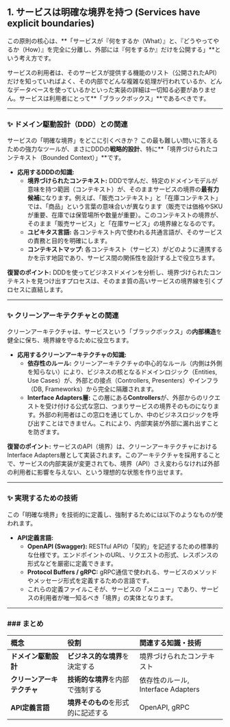 ## 1. サービスは明確な境界を持つ (Services have explicit boundaries)

この原則の核心は、**「サービスが『何をするか（What）』と、『どうやってやるか（How）』を完全に分離し、外部には『何をするか』だけを公開する」**という考え方です。

サービスの利用者は、そのサービスが提供する機能のリスト（公開されたAPI）だけを知っていればよく、その内部でどんな複雑な処理が行われているか、どんなデータベースを使っているかといった実装の詳細は一切知る必要がありません。サービスは利用者にとって**「ブラックボックス」**であるべきです。


---

### ✨ ドメイン駆動設計（DDD）との関連

サービスの「明確な境界」をどこに引くべきか？ この最も難しい問いに答えるための強力なツールが、まさにDDDの**戦略的設計**、特に**「境界づけられたコンテキスト（Bounded Context）」**です。

* **応用するDDDの知識:**
    * **境界づけられたコンテキスト:** DDDで学んだ、特定のドメインモデルが意味を持つ範囲（コンテキスト）が、そのままサービスの境界の**最有力候補**になります。例えば、「販売コンテキスト」と「在庫コンテキスト」では、「商品」という言葉の意味合いが異なります（販売では価格やSKUが重要、在庫では保管場所や数量が重要）。このコンテキストの境界が、そのまま「販売サービス」と「在庫サービス」の境界線となるのです。
    * **ユビキタス言語:** 各コンテキスト内で使われる共通言語が、そのサービスの責務と目的を明確にします。
    * **コンテキストマップ:** 各コンテキスト（サービス）がどのように連携するかを示す地図であり、サービス間の関係性を設計する上で役立ちます。

**復習のポイント:** DDDを使ってビジネスドメインを分析し、境界づけられたコンテキストを見つけ出すプロセスは、そのまま質の高いサービスの境界線を引くプロセスに直結します。

---

### ✨ クリーンアーキテクチャとの関連

クリーンアーキテクチャは、サービスという「ブラックボックス」の**内部構造**を健全に保ち、境界線を守るために役立ちます。

* **応用するクリーンアーキテクチャの知識:**
    * **依存性のルール:** クリーンアーキテクチャの中心的なルール（内側は外側を知らない）により、ビジネスの核となるドメインロジック（Entities, Use Cases）が、外部との接点（Controllers, Presenters）やインフラ（DB, Frameworks）から完全に隔離されます。
    * **Interface Adapters層:** この層にある**Controllers**が、外部からのリクエストを受け付ける公式な窓口、つまりサービスの境界そのものになります。外部の利用者はこの窓口を通じてしか、中のビジネスロジックを呼び出すことはできません。これにより、内部実装が外部に漏れ出すことを防ぎます。

**復習のポイント:** サービスのAPI（境界）は、クリーンアーキテクチャにおけるInterface Adapters層として実装されます。このアーキテクチャを採用することで、サービスの内部実装が変更されても、境界（API）さえ変わらなければ外部の利用者に影響を与えない、という理想的な状態を作り出せます。

---

### ✨ 実現するための技術

この「明確な境界」を技術的に定義し、強制するためには以下のようなものが使われます。

* **API定義言語:**
    * **OpenAPI (Swagger):** RESTful APIの「契約」を記述するための標準的な仕様です。エンドポイントのURL、リクエストの形式、レスポンスの形式などを厳密に定義できます。
    * **Protocol Buffers / gRPC:** gRPC通信で使われる、サービスのメソッドやメッセージ形式を定義するための言語です。
    * これらの定義ファイルこそが、サービスの「メニュー」であり、サービスの利用者が唯一知るべき「境界」の実体となります。

---

### ### まとめ

| 概念 | 役割 | 関連する知識・技術 |
| :--- | :--- | :--- |
| **ドメイン駆動設計** | **ビジネス的な境界**を決定する | 境界づけられたコンテキスト |
| **クリーンアーキテクチャ** | **技術的な境界**を内部で強制する | 依存性のルール, Interface Adapters |
| **API定義言語** | **境界そのもの**を形式的に記述する | OpenAPI, gRPC |